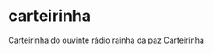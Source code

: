 # carteirinha
Carteirinha do ouvinte rádio rainha da paz
<a href="https://ivanpereiracp.github.io/carteirinha/">Carteirinha</a>
